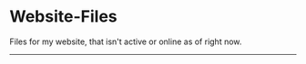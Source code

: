 # Website-Files
Files for my website, that isn't active or online as of right now.

-----------------------------------------------------------------------------
